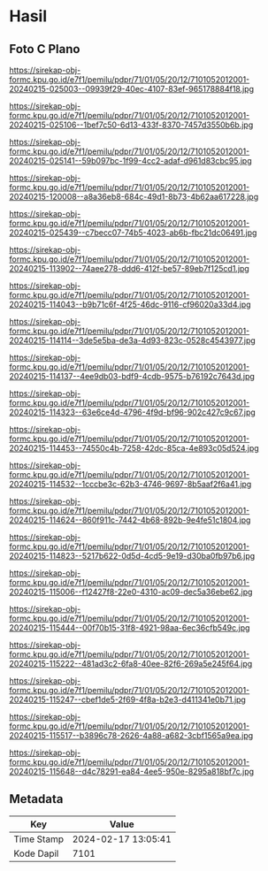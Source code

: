 # Hasil

## Foto C Plano

https://sirekap-obj-formc.kpu.go.id/e7f1/pemilu/pdpr/71/01/05/20/12/7101052012001-20240215-025003--09939f29-40ec-4107-83ef-965178884f18.jpg

https://sirekap-obj-formc.kpu.go.id/e7f1/pemilu/pdpr/71/01/05/20/12/7101052012001-20240215-025106--1bef7c50-6d13-433f-8370-7457d3550b6b.jpg

https://sirekap-obj-formc.kpu.go.id/e7f1/pemilu/pdpr/71/01/05/20/12/7101052012001-20240215-025141--59b097bc-1f99-4cc2-adaf-d961d83cbc95.jpg

https://sirekap-obj-formc.kpu.go.id/e7f1/pemilu/pdpr/71/01/05/20/12/7101052012001-20240215-120008--a8a36eb8-684c-49d1-8b73-4b62aa617228.jpg

https://sirekap-obj-formc.kpu.go.id/e7f1/pemilu/pdpr/71/01/05/20/12/7101052012001-20240215-025439--c7becc07-74b5-4023-ab6b-fbc21dc06491.jpg

https://sirekap-obj-formc.kpu.go.id/e7f1/pemilu/pdpr/71/01/05/20/12/7101052012001-20240215-113902--74aee278-ddd6-412f-be57-89eb7f125cd1.jpg

https://sirekap-obj-formc.kpu.go.id/e7f1/pemilu/pdpr/71/01/05/20/12/7101052012001-20240215-114043--b9b71c6f-4f25-46dc-9116-cf96020a33d4.jpg

https://sirekap-obj-formc.kpu.go.id/e7f1/pemilu/pdpr/71/01/05/20/12/7101052012001-20240215-114114--3de5e5ba-de3a-4d93-823c-0528c4543977.jpg

https://sirekap-obj-formc.kpu.go.id/e7f1/pemilu/pdpr/71/01/05/20/12/7101052012001-20240215-114137--4ee9db03-bdf9-4cdb-9575-b76192c7643d.jpg

https://sirekap-obj-formc.kpu.go.id/e7f1/pemilu/pdpr/71/01/05/20/12/7101052012001-20240215-114323--63e6ce4d-4796-4f9d-bf96-902c427c9c67.jpg

https://sirekap-obj-formc.kpu.go.id/e7f1/pemilu/pdpr/71/01/05/20/12/7101052012001-20240215-114453--74550c4b-7258-42dc-85ca-4e893c05d524.jpg

https://sirekap-obj-formc.kpu.go.id/e7f1/pemilu/pdpr/71/01/05/20/12/7101052012001-20240215-114532--1cccbe3c-62b3-4746-9697-8b5aaf2f6a41.jpg

https://sirekap-obj-formc.kpu.go.id/e7f1/pemilu/pdpr/71/01/05/20/12/7101052012001-20240215-114624--860f911c-7442-4b68-892b-9e4fe51c1804.jpg

https://sirekap-obj-formc.kpu.go.id/e7f1/pemilu/pdpr/71/01/05/20/12/7101052012001-20240215-114823--5217b622-0d5d-4cd5-9e19-d30ba0fb97b6.jpg

https://sirekap-obj-formc.kpu.go.id/e7f1/pemilu/pdpr/71/01/05/20/12/7101052012001-20240215-115006--f12427f8-22e0-4310-ac09-dec5a36ebe62.jpg

https://sirekap-obj-formc.kpu.go.id/e7f1/pemilu/pdpr/71/01/05/20/12/7101052012001-20240215-115444--00f70b15-31f8-4921-98aa-6ec36cfb549c.jpg

https://sirekap-obj-formc.kpu.go.id/e7f1/pemilu/pdpr/71/01/05/20/12/7101052012001-20240215-115222--481ad3c2-6fa8-40ee-82f6-269a5e245f64.jpg

https://sirekap-obj-formc.kpu.go.id/e7f1/pemilu/pdpr/71/01/05/20/12/7101052012001-20240215-115247--cbef1de5-2f69-4f8a-b2e3-d411341e0b71.jpg

https://sirekap-obj-formc.kpu.go.id/e7f1/pemilu/pdpr/71/01/05/20/12/7101052012001-20240215-115517--b3896c78-2626-4a88-a682-3cbf1565a9ea.jpg

https://sirekap-obj-formc.kpu.go.id/e7f1/pemilu/pdpr/71/01/05/20/12/7101052012001-20240215-115648--d4c78291-ea84-4ee5-950e-8295a818bf7c.jpg


## Metadata

| Key        | Value               |
| ---------- | ------------------- |
| Time Stamp | 2024-02-17 13:05:41 |
| Kode Dapil | 7101                |



